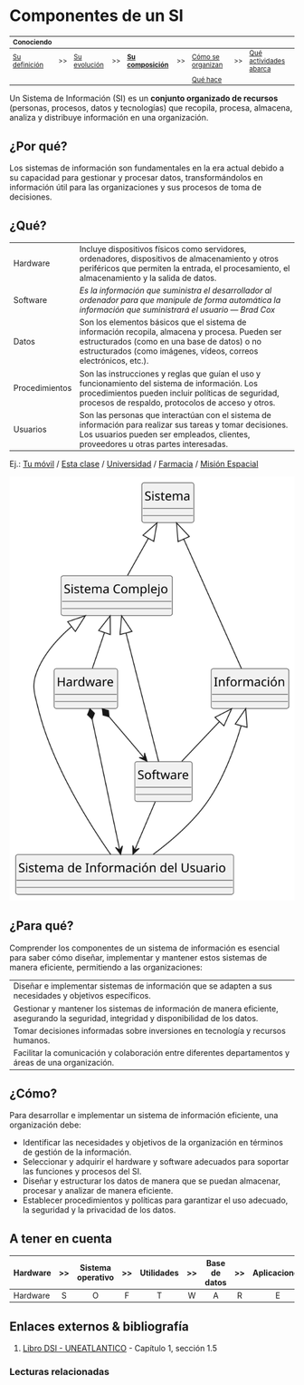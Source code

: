 # Componentes de un SI

<div align=center>

<small>

|Conociendo|||||||||
|-|-|-|-|-|-|-|-|-|
|[Su definición](definicion.md)|>>|[Su evolución](evolucion.md)|>>|**[Su composición](componentes.md)**|>>|[Cómo se organizan](organizacion.md)|>>|[Qué actividades abarca](actividades.md)
|||||||[Qué hace](elDirector.md)

</small>

</div>

Un Sistema de Información (SI) es un **conjunto organizado de recursos** (personas, procesos, datos y tecnologías) que recopila, procesa, almacena, analiza y distribuye información en una organización.

## ¿Por qué?

Los sistemas de información son fundamentales en la era actual debido a su capacidad para gestionar y procesar datos, transformándolos en información útil para las organizaciones y sus procesos de toma de decisiones.

## ¿Qué?

|||
-|-
Hardware|Incluye dispositivos físicos como servidores, ordenadores, dispositivos de almacenamiento y otros periféricos que permiten la entrada, el procesamiento, el almacenamiento y la salida de datos.
Software|*Es la información que suministra el desarrollador al ordenador para que manipule de forma automática la información que suministrará el usuario* — *Brad Cox*
Datos|Son los elementos básicos que el sistema de información recopila, almacena y procesa. Pueden ser estructurados (como en una base de datos) o no estructurados (como imágenes, vídeos, correos electrónicos, etc.).
Procedimientos|Son las instrucciones y reglas que guían el uso y funcionamiento del sistema de información. Los procedimientos pueden incluir políticas de seguridad, procesos de respaldo, protocolos de acceso y otros.
Usuarios|Son las personas que interactúan con el sistema de información para realizar sus tareas y tomar decisiones. Los usuarios pueden ser empleados, clientes, proveedores u otras partes interesadas.

Ej.: [Tu móvil](t02-03-00-s04-tuMovil.md) / [Esta clase](t02-03-00-s03-unaClase.md) / [Universidad](t02-03-00-s00-laUniversidad.md) / [Farmacia](t02-03-00-s01-unaFarmacia.md) / [Misión Espacial](t02-03-00-s02-misionEspacial.md)



<div align="center">

![](/images/modelosUML/modelosUML/componentesSI.svg)

</div>

## ¿Para qué?

Comprender los componentes de un sistema de información es esencial para saber cómo diseñar, implementar y mantener estos sistemas de manera eficiente, permitiendo a las organizaciones:

||
-|
|Diseñar e implementar sistemas de información que se adapten a sus necesidades y objetivos específicos.
|Gestionar y mantener los sistemas de información de manera eficiente, asegurando la seguridad, integridad y disponibilidad de los datos.
|Tomar decisiones informadas sobre inversiones en tecnología y recursos humanos.
|Facilitar la comunicación y colaboración entre diferentes departamentos y áreas de una organización.

## ¿Cómo?

Para desarrollar e implementar un sistema de información eficiente, una organización debe:

* Identificar las necesidades y objetivos de la organización en términos de gestión de la información.
* Seleccionar y adquirir el hardware y software adecuados para soportar las funciones y procesos del SI.
* Diseñar y estructurar los datos de manera que se puedan almacenar, procesar y analizar de manera eficiente.
* Establecer procedimientos y políticas para garantizar el uso adecuado, la seguridad y la privacidad de los datos.

## A tener en cuenta

|Hardware|>>|Sistema operativo|>>|Utilidades|>>|Base de datos|>>|Aplicaciones|>>| Usuarios
-|:-:|:-:|:-:|:-:|:-:|:-:|:-:|:-:|:-:|:-:|
Hardware|S|O|F|T|W|A|R|E||Humanos

## Enlaces externos & bibliografía

1. [Libro DSI - UNEATLANTICO](https://campus.uneatlantico.es/pluginfile.php/68989/mod_folder/content/0/Libro%20DSI%20-%20UNEATLANTICO.pdf?forcedownload=1) - Capítulo 1, sección 1.5

### Lecturas relacionadas
